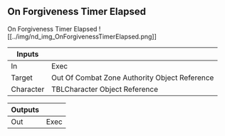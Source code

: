 ## On Forgiveness Timer Elapsed
On Forgiveness Timer Elapsed
![[../img/nd_img_OnForgivenessTimerElapsed.png]]

|Inputs||
|--|--|
| In | Exec |
| Target | Out Of Combat Zone Authority Object Reference |
| Character | TBLCharacter Object Reference |

|Outputs||
|--|--|
| Out | Exec |
